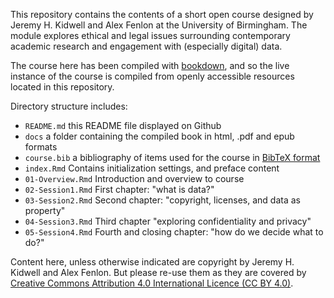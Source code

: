 This repository contains the contents of a short open course designed by Jeremy H. Kidwell and Alex Fenlon at the University of Birmingham. The module explores ethical and legal issues surrounding contemporary academic research and engagement with (especially digital) data. 

The course here has been compiled with [bookdown](https://github.com/rstudio/bookdown), and so the live instance of the course is compiled from openly accessible resources located in this repository.

Directory structure includes:
* `README.md` this README file displayed on Github
* `docs` a folder containing the compiled book in html, .pdf and epub formats
* `course.bib` a bibliography of items used for the course in [BibTeX format](http://www.bibtex.org/Format/)
* `index.Rmd` Contains initialization settings, and preface content
* `01-Overview.Rmd` Introduction and overview to course
* `02-Session1.Rmd` First chapter: "what is data?"
* `03-Session2.Rmd` Second chapter: "copyright, licenses, and data as property"
* `04-Session3.Rmd` Third chapter "exploring confidentiality and privacy"
* `05-Session4.Rmd` Fourth and closing chapter: "how do we decide what to do?"

Content here, unless otherwise indicated are copyright by Jeremy H. Kidwell and Alex Fenlon. But please re-use them as they are covered by [Creative Commons Attribution 4.0 International Licence (CC BY 4.0)](http://creativecommons.org/licenses/by/4.0).